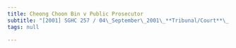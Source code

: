```yaml
---
title: Cheong Choon Bin v Public Prosecutor
subtitle: "[2001] SGHC 257 / 04\_September\_2001\_**Tribunal/Court**\_:High\_Court\_**Coram**\_:Yong\_Pung\_How\_CJ\_**Counsel\_Name(s)**\_:—\_**Parties**\_:—"
tags: null

---
```


